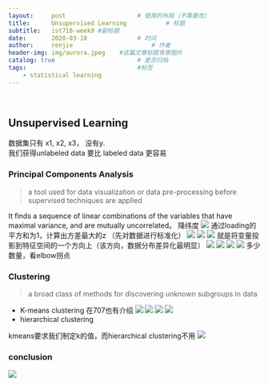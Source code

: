```yaml
---
layout:     post                    # 使用的布局（不需要改）
title:      Unsupervised Learning           # 标题 
subtitle:   ist718-week9 #副标题
date:       2020-03-10              # 时间
author:     renjie                      # 作者
header-img: img/aurora.jpeg    #这篇文章标题背景图片
catalog: true                       # 是否归档
tags:                               #标签
    - statistical learning
---
```

<font size="4"></font><br />

## Unsupervised Learning 

数据集只有 x1, x2, x3， 没有y.  
 我们获得unlabeled data 要比 labeled data 更容易

### Principal Components Analysis
> a tool used for data visualization or data pre-processing before supervised techniques are applied

It finds a sequence of linear combinations of the variables that have maximal variance, and are mutually uncorrelated。 降纬度
![](https://tva1.sinaimg.cn/large/00831rSTgy1gcpj1f0pxzj30ve0li430.jpg)
通过loading的平方和为1，计算出方差最大的z （先对数据进行标准化）
![](https://tva1.sinaimg.cn/large/00831rSTgy1gcpj3zhv7dj30vw0n60vz.jpg)
![](https://tva1.sinaimg.cn/large/00831rSTgy1gcpjg3ucocj30um0acac2.jpg)
![](https://tva1.sinaimg.cn/large/00831rSTgy1gcpjfqe0h2j30um0ecmzg.jpg)
就是将变量投影到特征空间的一个方向上（该方向，数据分布差异化最明显）
![](https://tva1.sinaimg.cn/large/00831rSTgy1gcpkc4lu8ej310m0r843g.jpg)
![](https://tva1.sinaimg.cn/large/00831rSTgy1gcpkpwnhkyj30yq0qo43s.jpg)
![](https://tva1.sinaimg.cn/large/00831rSTgy1gcpkq5l1b6j30vs0pk0w9.jpg)
![](https://tva1.sinaimg.cn/large/00831rSTgy1gcpkpe4fjfj30zs0kcwic.jpg)
多少数量，看elbow拐点

### Clustering
> a broad class of methods for discovering unknown subgroups in data

- K-means clustering
在707也有介绍
![](https://tva1.sinaimg.cn/large/00831rSTgy1gcpkv90debj30z20q8wk9.jpg)
![](https://tva1.sinaimg.cn/large/00831rSTgy1gcpkvkemocj30y20lgn0m.jpg)
![](https://tva1.sinaimg.cn/large/00831rSTgy1gcpkwj5w84j30yc0l2q7c.jpg)
![](https://tva1.sinaimg.cn/large/00831rSTgy1gcpkzcsuhsj30qe0qg0yn.jpg)
- hierarchical clustering

kmeans要求我们制定k的值，而hierarchical clustering不用
![](https://tva1.sinaimg.cn/large/00831rSTgy1gcpl7ryyxej30va0pkwip.jpg)

### conclusion
![](https://tva1.sinaimg.cn/large/00831rSTgy1gcppx3cjq3j30x20mggqb.jpg)
